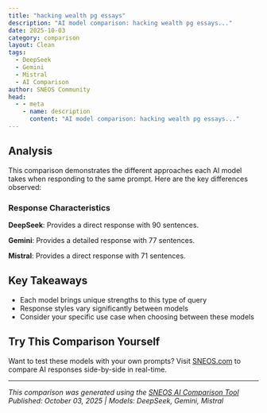 ```yaml
---
title: "hacking wealth pg essays"
description: "AI model comparison: hacking wealth pg essays..."
date: 2025-10-03
category: comparison
layout: Clean
tags:
  - DeepSeek
  - Gemini
  - Mistral
  - AI Comparison
author: SNEOS Community
head:
  - - meta
    - name: description
      content: "AI model comparison: hacking wealth pg essays..."
---
```


<ChatComparison
  title="hacking wealth pg essays"
  prompt="hacking wealth pg essays"
  :responses='{"DeepSeek": "Of course. The \u0022Hacking Wealth\u0022 essays by \u0022PG\u0022 (Paul Graham, co-founder of Y Combinator) are a seminal series that reframes the concept of wealth, how it\u0027s created, and how individuals can systematically approach acquiring it.\n\nThe core idea is that wealth is not money; it\u0027s **what you want**. Money is just a medium of exchange. True wealth is assets, things, and experiences. Since the most reliable way to get what you want is to make things other people want, the essay argues that the path to wealth is to **become a maker** and **create value at scale**.\n\nHere is a breakdown of the key essays and their most important concepts.\n\n---\n\n### 1. \u0022How to Make Wealth\u0022 (The Foundation)\n\nThis is the central essay. It lays the groundwork for the entire philosophy.\n\n* **Wealth \u2260 Money:** The most crucial distinction. Wealth is the stuff you want: a house, food, entertainment, travel. Money is just a social technology we use to move wealth around. Confusing the two is a critical error.\n* **Wealth is Created, Not Taken:** In a pie metaphor, most people think the world has a fixed pie (zero-sum). Graham argues that we *bake new pies*. Technology and efficiency are the primary drivers of this. A programmer can create a piece of software that generates billions of dollars in value that simply didn\u0027t exist before.\n* **The Leverage of Technology:** To create a lot of wealth, you need **leverage**. The three classic forms of leverage are:\n 1. **Labor:** Getting people to work for you. (Hard to manage, often inefficient).\n 2. **Capital:** Using money to make money. (Good, but requires money to start).\n 3. **Software/Products:** \u0022This is the new one: making copies of a product with zero marginal cost.\u0022 This is the most democratic and powerful form of leverage in the modern era. Write a program once, and it can be used by millions.\n* **The Startup Model:** Startups are designed as \u0022wealth machines.\u0022 They are small, fast-moving companies designed to find and exploit a point of high leverage\u2014a product that a small team can build that serves a massive, unmet need. They trade a high probability of failure for a small chance of an enormous outcome.\n* **Measurement and Measurement Hacking:** In a small company, your performance is directly measurable. In a large company, it\u0027s diluted by the collective effort. This makes large companies susceptible to \u0022measurement hacking\u0022\u2014looking busy instead of being genuinely productive. Startups avoid this by tying success directly to the creation of a valuable product.\n\n**Key Quote:** \u0022The way to get rich is to create something that people want and give it to them.\u0022\n\n---\n\n### 2. \u0022How to Get Rich (without getting lucky)\u0022 (A Viral Manifesto)\n\nThis is a more recent, concise, and viral version of the ideas, structured as a list of \u0022commands.\u0022 It was popularized by Naval Ravikant, who was heavily influenced by Graham\u0027s essays.\n\n* **Play Long-Term Games with Long-Term People:** Wealth creation is a compound process. Avoid get-rich-quick schemes.\n* **Productize Yourself:** This is the core of \u0022hacking.\u0022 You are the asset. The recipe is:\n * **Find Your Specific Knowledge:** What you\u0027re uniquely good at, that can\u0027t be trained for.\n * **Apply Leverage:** Use capital, labor, or (best of all) products with no marginal cost of replication (code, media).\n * **Take Accountability:** Take on personal risk and ownership to reap the outsized rewards.\n* **Wealth is a Result of Ownership, Not Time:** You won\u0027t get rich renting out your time. You get rich by owning equity\u2014a piece of a business, intellectual property, or other assets that appreciate.\n* **Give Society What It Wants (But Doesn\u0027t Know How to Get Yet):** The greatest fortunes are made by seeing the future and building it.\n\n**Key Quote:** \u0022Pick business partners with high intelligence, energy, and, above all, integrity.\u0022\n\n---\n\n### 3. \u0022A Plan for Spam\u0022 \u0026 \u0022The Other Half of \u0027Artists Ship\u0027\u0022\n\nWhile not explicitly about \u0022wealth,\u0022 these essays describe the *mindset* and *process* of a maker, which is the engine of wealth creation.\n\n* **\u0022A Plan for Spam\u0022:** This is a case study in using a powerful lever (Bayesian filtering) to solve a massive, expensive problem (spam). It demonstrates the thought process of finding a point of high leverage and applying a technological solution.\n* **\u0022The Other Half of \u0027Artists Ship\u0027\u0022**: This essay tackles the hardest part: **finishing**. Steve Jobs\u0027s mantra was \u0022Real Artists Ship.\u0022 Graham argues the other half is \u0022Don\u0027t ignore your dreams.\u0022 Don\u0027t get so caught up in \u0022shipping\u0022 that you work on boring, unimportant things. The key is to work on ambitious, exciting projects *and* have the discipline to see them through to completion.\n\n---\n\n### The \u0022Hacking Wealth\u0022 System: A Summary\n\nIf you were to synthesize the essays into a step-by-step system, it would look like this:\n\n1. **Reframe Your Mindset:**\n * Stop thinking about money. Start thinking about **creating value**.\n * Understand that wealth is not a zero-sum game. You create it by baking a bigger pie.\n\n2. **Become a Maker:**\n * Develop a skill, preferably in a field with high leverage (like software, writing, design, or content creation).\n * Focus on **specific knowledge** that is authentic to you and hard to replicate.\n\n3. **Find a Point of Leverage:**\n * Look for problems that are painful for a large number of people.\n * Ask: \u0022Can I build a product (an app, a service, a system) that solves this problem and can be scaled to many users at near-zero marginal cost?\u0022\n\n4. **Build and Ship:**\n * Start small. Build a prototype. Get feedback.\n * Embrace the \u0022Artists Ship\u0022 mentality: have the discipline to finish and launch your work.\n\n5. **Seek Ownership, Not a Salary:**\n * Your goal is to own a piece of the value you create. This is the fundamental argument for starting a startup or creating your own product.\n * If you can\u0027t start a company, join an early-stage startup where you can get meaningful equity.\n\n6. **Think Long-Term:**\n * Wealth creation is not a sprint. It\u0027s a marathon of consistent, leveraged value creation.\n * Align yourself with people who are intelligent, energetic, and honest.\n\n### Where to Find the Essays\n\nYou can read all of Paul Graham\u0027s essays on his website: **paulgraham.com**. The search function is excellent. Simply search for the titles mentioned above.\n\n**In conclusion, \u0022Hacking Wealth\u0022 is not about financial tricks or stock tips. It\u0027s a philosophical and practical guide to positioning yourself in the modern economy to create and capture a disproportionate amount of value by leveraging your skills, technology, and ownership.**", "Gemini": "Okay, I understand you\u0027re interested in exploring Paul Graham\u0027s (PG) essays related to wealth creation, startups, and related concepts. I cannot directly provide you with essays titled \u0022Hacking Wealth\u0022 as that is not a title I\u0027m aware of in his collection. However, I can definitely guide you to the most relevant essays by Paul Graham and break down the core ideas within them that touch on the subject of wealth creation through startups and related strategies.\n\nHere\u0027s a breakdown of relevant essays and key concepts, which you can then use as a basis for analysis and discussion:\n\n**Key Essays by Paul Graham Related to Wealth and Startups:**\n\n* **\u0022How to Make Wealth\u0022 (2004):** This is arguably the most important essay related to your topic. It directly addresses the process of wealth creation.\n * **Core Idea:** Wealth is not a fixed pie. It\u0027s created. The best way to create wealth is to create things that people want. Working harder at a traditional job is unlikely to make you very wealthy.\n * **Key Concepts:**\n * **Leverage:** Wealth creation requires leverage. Leverage can come in different forms:\n * **Management:** Directing the efforts of many people.\n * **Capital:** Using money to invest in a venture.\n * **Technology:** Creating tools or systems that multiply output. This is where startups shine.\n * **Measurement and Feedback:** You need to be able to measure your progress and get feedback to improve. This is particularly important in startups.\n * **Working for Yourself (at Scale):** The essay argues that the most direct path to wealth is to own a significant part of something that grows rapidly. This often involves starting a company.\n * **\u0022Schlep Blindness\u0022:** People tend to avoid doing the difficult, unglamorous work that\u0027s often necessary to make a business successful. Overcoming this is crucial.\n* **\u0022Do Things That Don\u0027t Scale\u0022 (2013):** Counterintuitively, this essay argues that startups should initially focus on doing things that *don\u0027t* scale in order to deeply understand their users and build a strong foundation.\n * **Core Idea:** Early on, focus on providing exceptional, personalized service, even if it\u0027s not efficient. This will help you learn what your users really want and build a loyal base.\n * **Relevance to Wealth:** This approach, while not immediately scalable, is crucial for building a product or service that people love and are willing to pay for, which is the foundation of a successful and wealthy company.\n* **\u0022Startup = Growth\u0022 (2012):** This essay defines what a startup truly is and emphasizes the importance of rapid growth.\n * **Core Idea:** A startup is a company designed to grow quickly. If it\u0027s not growing, it\u0027s not really a startup.\n * **Relevance to Wealth:** Rapid growth is often a prerequisite for significant wealth creation in the startup world. It\u0027s what attracts investors and increases the value of the company.\n* **\u0022The Equity Equation\u0022 (2000):** Discusses how to fairly divide equity among founders, employees, and investors in a startup.\n * **Core Idea:** Equity division is critical and can significantly impact motivation and long-term success.\n * **Relevance to Wealth:** Understanding equity is essential for anyone hoping to build wealth through a startup. Getting the equity split right ensures that the people contributing the most are properly incentivized and rewarded.\n* **\u0022Before the Startup\u0022 (2015):** Focuses on what to do *before* starting a company, emphasizing finding the right idea and the right co-founders.\n * **Core Idea:** The most important decisions are made before you even start the company. Choose a problem you\u0027re passionate about and find co-founders you trust and respect.\n * **Relevance to Wealth:** A strong foundation (good idea, strong team) dramatically increases the odds of success, which is obviously crucial for wealth creation.\n* **\u0022A Plan for Lisp\u0022 (2003):** While seemingly about a programming language, this essay implicitly highlights the value of working on things that are technically advanced and potentially disruptive.\n * **Core Idea:** Working on cutting-edge technology can create significant advantages.\n * **Relevance to Wealth:** Often, the biggest wealth creation opportunities come from being at the forefront of technological innovation.\n* **\u0022Cities and Ambition\u0022 (2008):** This essay isn\u0027t directly about wealth, but it highlights the importance of being in an environment that fosters ambition and innovation.\n * **Core Idea:** Being around ambitious and talented people can significantly increase your own ambition and chances of success.\n * **Relevance to Wealth:** Silicon Valley and other startup hubs are prime examples of environments where wealth creation is more likely due to the concentration of talent and ambition.\n\n**Common Themes and Arguments:**\n\n* **Focus on Creation, Not Extraction:** Wealth is created by making things people want, not by simply taking a share of existing wealth.\n* **The Power of Leverage:** Technology, management, and capital can all be used to amplify your efforts and create wealth at scale.\n* **The Importance of Growth:** Rapid growth is a key characteristic of successful startups and a driver of wealth creation.\n* **The Value of Hard Work (But Smartly Applied):** While hard work is necessary, it\u0027s not sufficient. You need to work on the right things, in the right way.\n* **Embrace Unconventional Thinking:** Startups often require doing things that seem counterintuitive or that established companies wouldn\u0027t do.\n* **Solve Real Problems:** The most successful companies solve significant problems for a large number of people.\n* **Iterate and Learn:** Startups need to be able to adapt and change based on feedback from the market.\n* **Long-Term Perspective:** Building a successful company takes time and effort. Don\u0027t expect to get rich quick.\n\n**How to Use This Information for Essays:**\n\n1. **Choose a Specific Angle:** Don\u0027t try to cover everything at once. Focus on a particular aspect of wealth creation that interests you. For example:\n * The role of technology in wealth creation.\n * The importance of focusing on growth in a startup.\n * The trade-offs between working for a salary and starting your own company.\n * The ethical considerations of wealth creation.\n2. **Support Your Arguments with Examples:** Use real-world examples of successful startups and entrepreneurs to illustrate your points.\n3. **Critically Analyze Graham\u0027s Ideas:** Don\u0027t just accept everything he says at face value. Consider the limitations of his arguments and potential counterarguments. For example, are his ideas applicable in all industries and in all parts of the world?\n4. **Connect to Current Events:** Relate Graham\u0027s ideas to current trends in the economy and the startup world.\n\n**Example Essay Topics Based on the Above:**\n\n* \u0022Paul Graham\u0027s \u0027How to Make Wealth\u0027 and the Changing Landscape of Entrepreneurship in the 21st Century.\u0022\n* \u0022Beyond Scalability: The Enduring Relevance of \u0027Do Things That Don\u0027t Scale\u0027 in the Age of AI.\u0022\n* \u0022The Equity Equation: Fairness, Incentives, and Wealth Distribution in Startup Ecosystems.\u0022\n* \u0022Is Growth Always Good? A Critical Examination of Paul Graham\u0027s \u0027Startup = Growth\u0027.\u0022\n* \u0022The Role of \u0027Schlep Blindness\u0027 in Hindering Wealth Creation: Overcoming Obstacles in Startup Development.\u0022\n\nBy carefully studying these essays and considering the points above, you can develop insightful and well-supported essays on the topic of wealth creation through startups, inspired by the work of Paul Graham. Remember to always cite your sources properly. Good luck!\n", "Mistral": "Creating a comprehensive guide on hacking wealth through personal growth (PG) essays involves understanding the principles of financial literacy, personal development, and strategic planning. Here\u2019s a structured approach to writing essays on this topic:\n\n### 1. Introduction\n- **Hook**: Start with an engaging hook to capture the reader\u0027s attention. This could be a surprising statistic, a personal anecdote, or a thought-provoking question.\n- **Thesis Statement**: Clearly state the main idea of your essay. For example, \u0022Hacking wealth requires a combination of financial literacy, personal growth, and strategic planning.\u0022\n\n### 2. Financial Literacy\n- **Understanding Money**: Explain the importance of understanding basic financial concepts such as budgeting, saving, investing, and debt management.\n- **Budgeting**: Discuss the significance of creating and sticking to a budget. Include tips on how to track income and expenses.\n- **Saving**: Highlight the importance of saving a portion of your income regularly. Mention emergency funds and long-term savings goals.\n- **Investing**: Introduce the concept of investing and the different types of investments (stocks, bonds, real estate, etc.). Explain the importance of diversification and risk management.\n- **Debt Management**: Talk about the dangers of excessive debt and strategies for managing and reducing debt.\n\n### 3. Personal Growth\n- **Mindset**: Emphasize the importance of having a growth mindset. Discuss how a positive attitude and continuous learning can lead to better financial decisions.\n- **Goal Setting**: Explain the process of setting SMART (Specific, Measurable, Achievable, Relevant, Time-bound) financial goals.\n- **Time Management**: Discuss how effective time management can lead to better financial outcomes. Include tips on prioritizing tasks and avoiding procrastination.\n- **Networking**: Highlight the benefits of building a strong professional network. Explain how networking can open doors to new opportunities and financial growth.\n\n### 4. Strategic Planning\n- **Career Development**: Discuss the importance of career planning and continuous professional development. Include tips on how to advance in your career and increase your earning potential.\n- **Entrepreneurship**: Explain the benefits and risks of starting your own business. Provide examples of successful entrepreneurs and the strategies they used.\n- **Financial Planning**: Talk about the importance of long-term financial planning. Include topics such as retirement planning, insurance, and estate planning.\n- **Risk Management**: Discuss strategies for managing financial risks, such as diversifying investments, having adequate insurance, and creating a financial safety net.\n\n### 5. Case Studies and Examples\n- **Success Stories**: Provide real-life examples of individuals who have successfully hacked wealth through financial literacy, personal growth, and strategic planning.\n- **Lessons Learned**: Analyze the key takeaways from these success stories and how they can be applied to the reader\u0027s life.\n\n### 6. Conclusion\n- **Recap**: Summarize the main points discussed in the essay.\n- **Call to Action**: Encourage the reader to take action based on the information provided. This could be setting financial goals, creating a budget, or starting an investment plan.\n- **Final Thoughts**: End with an inspiring quote or a personal reflection to leave a lasting impression on the reader.\n\n### 7. Additional Tips\n- **Resources**: Provide a list of recommended books, websites, and tools for further learning.\n- **Action Plan**: Offer a step-by-step action plan for readers to follow as they embark on their journey to hacking wealth.\n\n### Example Essay Outline\n\n#### Introduction\n- **Hook**: Did you know that only 24% of millennials demonstrate basic financial literacy?\n- **Thesis Statement**: Hacking wealth requires a combination of financial literacy, personal growth, and strategic planning.\n\n#### Financial Literacy\n- **Understanding Money**: Financial literacy is the foundation of wealth hacking. It involves understanding basic financial concepts such as budgeting, saving, investing, and debt management.\n- **Budgeting**: Creating and sticking to a budget is crucial. Track your income and expenses to ensure you are living within your means.\n- **Saving**: Regularly saving a portion of your income is essential. Aim to build an emergency fund and save for long-term goals.\n- **Investing**: Investing is key to growing your wealth. Diversify your investments and manage risks effectively.\n- **Debt Management**: Avoid excessive debt and implement strategies to manage and reduce existing debt.\n\n#### Personal Growth\n- **Mindset**: A growth mindset is essential for making better financial decisions. Embrace continuous learning and maintain a positive attitude.\n- **Goal Setting**: Set SMART financial goals to stay focused and motivated.\n- **Time Management**: Effective time management can lead to better financial outcomes. Prioritize tasks and avoid procrastination.\n- **Networking**: Build a strong professional network to open doors to new opportunities and financial growth.\n\n#### Strategic Planning\n- **Career Development**: Plan your career and continuously develop your skills to increase your earning potential.\n- **Entrepreneurship**: Consider starting your own business, but be aware of the risks and benefits.\n- **Financial Planning**: Engage in long-term financial planning, including retirement planning, insurance, and estate planning.\n- **Risk Management**: Manage financial risks through diversification, insurance, and creating a financial safety net.\n\n#### Case Studies and Examples\n- **Success Stories**: Learn from individuals who have successfully hacked wealth through financial literacy, personal growth, and strategic planning.\n- **Lessons Learned**: Apply the key takeaways from these success stories to your own life.\n\n#### Conclusion\n- **Recap**: Financial literacy, personal growth, and strategic planning are essential for hacking wealth.\n- **Call to Action**: Take action by setting financial goals, creating a budget, and starting an investment plan.\n- **Final Thoughts**: Remember, the journey to wealth hacking is a marathon, not a sprint. Stay committed and persistent.\n\nBy following this structured approach, you can create a compelling and informative essay on hacking wealth through personal growth."}' 
  published-date="21:08"
/>

## Analysis

This comparison demonstrates the different approaches each AI model takes when responding to the same prompt. Here are the key differences observed:

### Response Characteristics

**DeepSeek**: Provides a direct response with 90 sentences. 

**Gemini**: Provides a detailed response with 77 sentences. 

**Mistral**: Provides a direct response with 71 sentences. 

## Key Takeaways

- Each model brings unique strengths to this type of query
- Response styles vary significantly between models
- Consider your specific use case when choosing between these models

## Try This Comparison Yourself

Want to test these models with your own prompts? Visit [SNEOS.com](https://sneos.com) to compare AI responses side-by-side in real-time.

---

*This comparison was generated using the [SNEOS AI Comparison Tool](https://sneos.com)*
*Published: October 03, 2025 | Models: DeepSeek, Gemini, Mistral*
